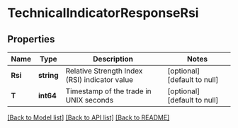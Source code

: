 # TechnicalIndicatorResponseRsi

## Properties
Name | Type | Description | Notes
------------ | ------------- | ------------- | -------------
**Rsi** | **string** | Relative Strength Index (RSI) indicator value | [optional] [default to null]
**T** | **int64** | Timestamp of the trade in UNIX seconds | [optional] [default to null]

[[Back to Model list]](../README.md#documentation-for-models) [[Back to API list]](../README.md#documentation-for-api-endpoints) [[Back to README]](../README.md)


